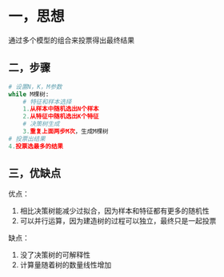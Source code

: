 # 一，思想

通过多个模型的组合来投票得出最终结果

## 二，步骤

```python
# 设置N，K，M参数
while M棵树:
    # 特征和样本选择
    1.从样本中随机选出N个样本
    2.从特征中随机选出K个特征
    # 决策树生成
    3.重复上面两步M次，生成M棵树
# 投票出结果
4.投票选最多的结果
```

## 三，优缺点

优点：

1. 相比决策树能减少过拟合，因为样本和特征都有更多的随机性
2. 可以并行运算，因为建造树的过程可以独立，最终只是一起投票

缺点：

1. 没了决策树的可解释性
2. 计算量随着树的数量线性增加
